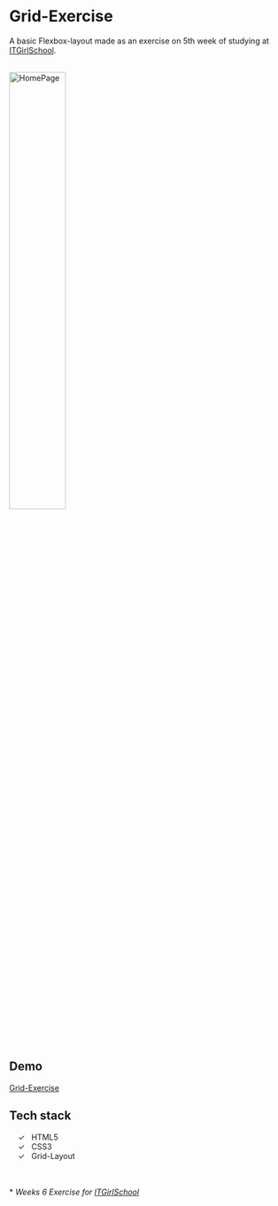 # Grid-Exercise

A basic Flexbox-layout made as an exercise on 5th week of studying at [ITGirlSchool].


<br>
<img width="45%" alt="HomePage" src="../main/captureweb.jpeg">

## Demo
[Grid-Exercise]

## Tech stack

&nbsp;&nbsp;&nbsp;&nbsp;&check;&nbsp;&nbsp; HTML5<br>
&nbsp;&nbsp;&nbsp;&nbsp;&check;&nbsp;&nbsp; CSS3<br>
&nbsp;&nbsp;&nbsp;&nbsp;&check;&nbsp;&nbsp; Grid-Layout<br>

<br><br> 
\* _Weeks 6 Exercise for [ITGirlSchool]_ 
  

   [ITGirlSchool]: <https://itgirlschool.com/en>
   [Grid-Exercise]: <https://alenagm.github.io/Grid-Exercise/>
